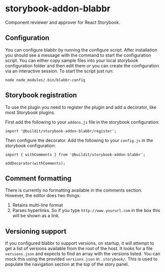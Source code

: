 # storybook-addon-blabbr

Component reviewer and approver for React Storybook.

## Configuration

You can configure blabbr by running the configure script. After installation you should see a message with the command to start the configuration script. You can either copy sample files into your local storybook configuration folder and then edit them _or_ you can create the configuration via an interactive session. To start the script just run:

```
node node_modules/.bin/blabbr-config
```

## Storybook registration

To use the plugin you need to register the plugin and add a decorator, like most Storybook plugins.

First add the following to your `addons.js` file in the storybook configuration:

`import '@buildit/storybook-addon-blabbr/register';`

Then configure the decorator. Add the following to your `config.js` in the storybook configuration:

```
import { withComments } from '@buildit/storybook-addon-blabbr';

addDecorator(withComments);
```

## Comment formatting

There is currently no formatting available in the comments section. However, the editor does two things:

1. Retains multi-line format
2. Parses hyperlinks. So if you type `http://www.yoururl.com` in the box this will be shown as a link.

## Versioning support

If you configured blabbr to support versions, on startup, it  will attempt to get a list of versions available from the root of the host. It looks for
a file `versions.json` and expects to find an array with the versions listed. You can mock this using the provided
`versions.json` in `.storybook/`. This is used to populate the navigation section at the top of the story panel.
